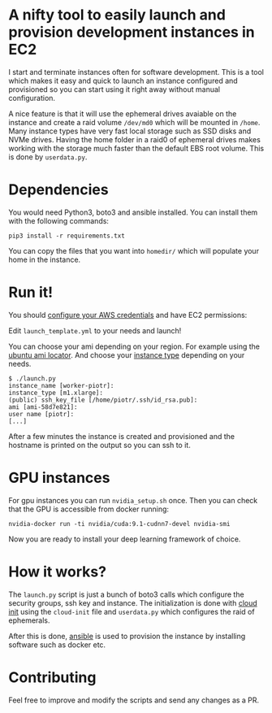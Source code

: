 # A nifty tool to easily launch and provision development instances in EC2

I start and terminate instances often for software development. This is a tool which makes it easy
and quick to launch an instance configured and provisioned so you can start using it right away
without manual configuration.

A nice feature is that it will use the ephemeral drives avaiable on the instance and create a raid
volume `/dev/md0` which will be mounted in `/home`. Many instance types have very fast local storage
such as SSD disks and NVMe drives. Having the home folder in a raid0 of ephemeral drives makes
working with the storage much faster than the default EBS root volume. This is done by
`userdata.py`.

# Dependencies

You would need Python3, boto3 and ansible installed.
You can install them with the following commands:

```
pip3 install -r requirements.txt
```

You can copy the files that you want into `homedir/` which will populate your home in the instance.

# Run it!

You should [configure your AWS credentials](https://docs.aws.amazon.com/cli/latest/userguide/cli-chap-getting-started.html)
and have EC2 permissions:

Edit `launch_template.yml` to your needs and launch!

You can choose your ami depending on your region. For example using the [ubuntu ami locator](https://cloud-images.ubuntu.com/locator/ec2/).
And choose your [instance type](https://www.ec2instances.info) depending on your needs.

```
$ ./launch.py
instance_name [worker-piotr]:
instance_type [m1.xlarge]:
(public) ssh_key_file [/home/piotr/.ssh/id_rsa.pub]:
ami [ami-58d7e821]:
user name [piotr]:
[...]
```

After a few minutes the instance is created and provisioned and the hostname is printed on the
output so you can ssh to it.

# GPU instances
For gpu instances you can run `nvidia_setup.sh` once.
Then you can check that the GPU is accessible from docker running:
```
nvidia-docker run -ti nvidia/cuda:9.1-cudnn7-devel nvidia-smi
```

Now you are ready to install your deep learning framework of choice.

# How it works?

The `launch.py` script is just a bunch of boto3 calls which configure the security groups, ssh key
and instance. The initialization is done with [cloud init](https://cloudinit.readthedocs.io/en/latest/index.html)
using the `cloud-init` file and `userdata.py` which configures the raid of ephemerals.

After this is done, [ansible](https://www.ansible.com/) is used to provision the instance by
installing software such as docker etc.

# Contributing

Feel free to improve and modify the scripts and send any changes as a PR.
